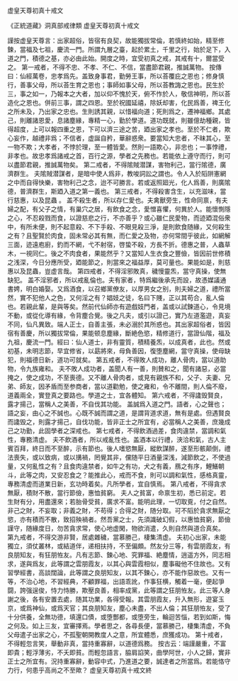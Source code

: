 虚皇天尊初真十戒文

《正統道藏》洞真部戒律類
虚皇天尊初真十戒文

謹按虚皇天尊言：出家超俗，皆宿有良契，故能獨拔常倫，若慎終如始，精至修鍊，當福及七祖，慶流一門。所謂九層之臺，起於累土，千里之行，始於足下，入道之門，積德之基，亦必由此始。開度之時，宜受初真之戒，其戒有十，爾當受之。 
第一戒者，不得不忠、不孝、不仁、不信，當盡節君親，推誠萬物。 
按傳曰：仙經萬卷，忠孝爲先。盖致身事君，勤勞王事，所以荅覆庇之恩也；修身慎行，善事父母，所以荅生育之恩也；事師如事父母，所以荅教誨之恩也。民生於三，事之如一，乃報本之大者，加以仰不愧於天，俯不怍於人，敬信神明，所以荅造化之恩也。併前三事，謂之四恩。至於祝國延禧，除妖却害，化民爲善，禆王化之所未及，乃出家之忠也。生則誘其親，以惜福向道；死則爲之，遷神福鄉。其處己，則離諸恩愛，息諸塵緣，專精一心，勤於學道。道功既就，則雖億劫種親，皆得超度，上可以報四重之恩，下可以濟三途之苦，廼出家之孝也。至於不仁者，欺心妄作，越禮非爲；不信者，虚誕自矜，華辭惑衆。要當知大忠者，不昧其心，至一物不欺；大孝者，不悖於理，至一體皆愛。然則一語欺心，非忠也；一事悖禮，非孝也。故忠孝爲諸戒之首，百行之源，學者之先務也。若能依上遵守而行，則可以盡節君親，推誠萬物矣。 
第二戒者，不得隂賊潜謀，害物利己，當行隂德，廣濟群生。 
夫隂賊潜謀者，是暗中使人爲非，教唆詞訟之謂也。令人入於䧟阱憲網之中而自得快樂，害物利己之念，迨不可勝言。若或返照廻光，化人爲善，則廣隂德，普濟群生，斯廼入道之第一義也。 
第三戒者，不得殺害含生，以充滋味，當行慈惠，以及昆蟲 。 
盖不殺生者，所以存仁愛也。夫禽獸旁生，性命同禀，有夫婦之配，有父子之情，有巢穴之居，有飲食之念，愛憎喜懼，何異於人。能懷惻隱之心，不忍殺戮而食，以證慈悲之行，不亦善乎？或心雖仁民愛物，而迹廼混俗衆中，有所未便，則不起意殺、不下手殺、不眼見殺三淨，是則飲食随緣，又何殺生之有？且聖賢於肉食，固未常必其有無，而仁愛之及物，亦何常間乎彼此，如網解三面，迹遠庖廚，釣而不網，弋不射宿，啓蛰不殺，方長不折。德惠之普，人蟲草木，一視同仁。後之不肉食者，果能然乎？又當知人生衣食之豐儉，皆因前世修積之浅深，今日分應所受，廼能節之，則當來之福益厚，莫可量也。果能如是，則慈惠以及昆蟲，豈虚言哉。 
第四戒者，不得淫邪敗真，穢慢靈炁，當守真操，使無缺犯。 
盖不淫邪者，所以戒亂倫也。夫有家者，特爲繼後承先而設，故憑媒議通書娉，明白婚娶。又爲酒食，以召鄉黨僚友，以厚男女之别，則夫婦之道，禮所當然，實不犯他人之色，又何淫之有？娼妓之徒，名曰下賤，正以其苟合，亂人倫也。若親此輩，是與等矣。然前代仙師亦有遊戲妓門者，盖或以試鍊道心，令見境不動，或從化導有緣，令背塵合覺。後之凡夫，或引以證己，實乃左道濫遊，真妄不同，仙凡異致。端人正士，自善主張，未必溺於其所惑也。其出家超俗者，皆因宿有善慶，所以獨拔常倫，果能顿息塵緣，斷絶色慾，精修道行，當證仙階，福及九祖，慶流一門。經曰：仙人道士，非有靈質，積精養炁，以成真者，此也。然或初基，未明志節，早宜修省，以勗將來，母負善因，復堕塵網，當守真操，使母缺犯，則福德日新，道功可就矣。 
第五戒者，不得敗人成功，離人骨肉，當以道助物，令九族雍和。 
夫不敗人成功者，盖聞人有一善，則賛和之，聞有諸惡，必當掩之，使之成功，不至喪德。又不離人骨肉者，或見有親族不和，父子、夫妻、兄弟、師友，因矛盾而至参商者，當以道勸勉，使之雍和，令不離間，則人倫不廢，道義兩全，實登真之要路也。學道之士，宜各體知。 
第六戒者，不得䜛毁賢良，露才揚己，當稱人之美善，不自伐其功能。 
盖誠爲入道之門。語者，心之聲也；語之妄，由心之不誠也。心既不誠而謂之道，是謂背道求道，無有是處。但遇賢良而䜛毁之，則露才揚己，自伐功能，皆非正士之所宜有，必當稱人之美善，庶幾成己之功勤，此固學者之深戒也。 
第七戒者，不得飲酒過差，食肉違禁，當調和氣性，專務清虚。 
夫不飲酒者，所以戒亂性也。盖酒本以行禮，浹洽和氣，古人主賓百拜，終日而不至醉，示有節也。後人嗜慾無厭，縱飲謀醉，遂至形骸颠倒，禮法喪失，或以致病，或以搆禍，罔覺其非，儻随平日酒量深浅，減節飲之，不使過量，又何亂性之有？且食肉違禁者，如牛之有功，犬之有義，鴈之有序，鯉鱔朝斗，此等之肉，又安忍食之？能推此心，戒而不食，則可以調和氣性，感格真靈，專務清虚而道業日新，玄功時着矣。凡所學者，宜自慎焉。 
第八戒者，不得貪求無厭，積財不散，當行節儉，惠恤貧窮。 
夫人之貧富，命禀生初，悉已前定。若生財有分，用盡還來；若胎骨受貧，廣求不富。能明此理，一切取覔，付之自然。非己之財，不妄取；非義之財，不苟得；合得之財，随分取。可不䧟於貪求無厭之慾，亦有積而不散，致招殃禍者。然吾黨之士，先須識破幻假，以惠恤貧窮，節儉謹守，随緣度日，勿苦貪求常，使心地虚閑，物欲消遣，久則自然與道合真矣。 
第九戒者，不得交游非賢，居處雜穢，當慕勝己，棲集清虚。 
夫初心出家，未能獨立，須仗叢林，或結道伴，递相扶持，不至偏頗。然友分三等，有雲朋霞友，有良朋知友，有狂朋恠友。凡有志節、鍊心地、究罪福、絶塵情，逍遥方外，同志相求，遂與爲友，此等謂之雲朋霞友，以其心與雲霞相似，塵事礙他不住故也。又有習學經書，高談闊論，此等謂之良朋知友，以其不鍊心，亦不能作惡故也。又有一等，不治心地，不習經典，不顧罪福，出語乖訛，作事狂横，觸着一毫，便起爭闘，誇强逞俊，恃力恃勝，欺壓良善，相率成黨，此等謂之狂朋恠友。此三等人身謝之後，各有安置去處，随其功業，各得受報。其雲朋霞友，升入無形，遊宴玉京，或爲神仙，或爲天官；其良朋知友，塵心未盡，不出人倫；其狂朋恠友，受了十分供養，全無功德，填還口債，或堕酆都，或堕旁生，輪迴苦惱，若到如斯，悔之何及。如上三友，宜審擇焉。學者思之，各尋長便，當慕勝己，棲集清虚，不負父母遣子出家之心，不孤聖朝開教度人之意，所宜體悉，庶獲成功。 
第十戒者，不得輕忽言笑，舉動非真，當持重寡辭，以道德爲務。 
按古云：端謹嚴重，不富即貴；輕浮薄劣，不夭即貧。而輕忽語言，脇肩諂笑，曲學阿世，小人之歸，實非正士之所宜有。況持重寡辭，動容中式，乃進道之要，誠達者之所當爲。若能恪守力行，何患乎高尚之不至歟？ 
虚皇天尊初真十戒文終
